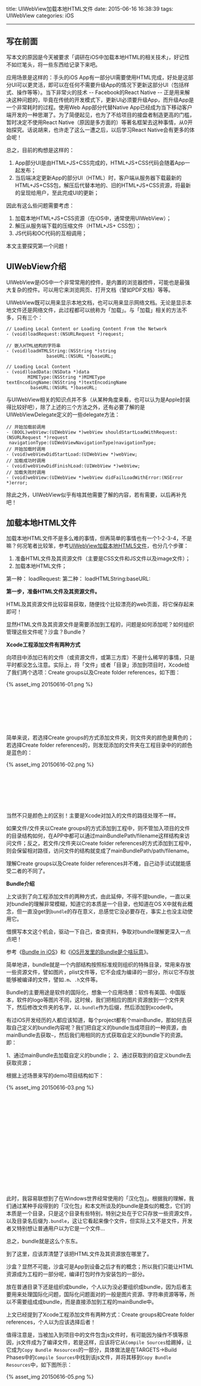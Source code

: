 title: UIWebView加载本地HTML文件
date: 2015-06-16 16:38:39
tags: UIWebView
categories: iOS

---

## 写在前面

写本文的原因是今天被要求「调研在iOS中加载本地HTML的相关技术」，好记性不如烂笔头，将一些东西给记录下来吧。

应用场景是这样的：手头的iOS App有一部分UI需要使用HTML完成，好处是这部分UI可以更灵活，即可以在任何不需要升级App的情况下更新这部分UI（包括样式、操作等等）。当下非常火的技术 -- Facebook的React Native -- 正是用来解决这种问题的，毕竟在传统的开发模式下，更新UI必须要升级App，而升级App是一个非常耗时的过程。使用Web App部分代替Native App已经成为当下移动客户端开发的一种思潮了。为了简便起见，也为了不给项目的接盘者制造更高的门槛，暂时决定不使用React Native（原因是多方面的）等著名框架去这种事情，从0开始探究。话说胡来，也许走了这么一遭之后，以后学习React Native会有更多的体会呢！

总之，目前的构想是这样的：

1. App部分UI是由HTML+JS+CSS完成的，HTML+JS+CSS代码会随着App一起发布；
2. 当后端决定更新App的部分UI（HTML）时，客户端从服务器下载最新的HTML+JS+CSS包，解压后代替本地的、旧的HTML+JS+CSS资源，将最新的呈现给用户，至此完成UI的更新；

因此有这么些问题需要考虑：

1. 加载本地HTML+JS+CSS资源（在iOS中，通常使用UIWebView）；
2. 解压从服务端下载的压缩文件（HTML+JS+   CSS包）；
3. JS代码和OC代码的互相调用；

本文主要探究第一个问题！

## UIWebView介绍

UIWebView是iOS中一个非常常用的控件，是内置的浏览器控件，可能也是最强大复杂的控件。可以用它来浏览网页、打开文档（譬如PDF文档）等等。

UIWebView既可以用来显示本地文档，也可以用来显示网络文档。无论是显示本地文件还是网络文件，此过程都可以统称为「加载」。与「加载」相关的方法不多，只有三个：

```objc
// Loading Local Content or Loading Content From the Network
- (void)loadRequest:(NSURLRequest *)request;
    
// 嵌入HTML结构的字符串
- (void)loadHTMLString:(NSString *)string
               baseURL:(NSURL *)baseURL;
    
// Loading Local Content
- (void)loadData:(NSData *)data
        MIMEType:(NSString *)MIMEType
textEncodingName:(NSString *)textEncodingName
         baseURL:(NSURL *)baseURL;
```

与UIWebView相关的知识点并不多（从某种角度来看，也可以认为是Apple封装得比较好吧），除了上述的三个方法之外，还有必要了解的是UIWebViewDelegate定义的一些delegate方法：

```objc
// 开始加载前调用
- (BOOL)webView:(UIWebView *)webView shouldStartLoadWithRequest:(NSURLRequest *)request
 navigationType:(UIWebViewNavigationType)navigationType;
// 开始加载时调用
- (void)webViewDidStartLoad:(UIWebView *)webView;
// 加载成功时调用
- (void)webViewDidFinishLoad:(UIWebView *)webView;
// 加载失败时调用
- (void)webView:(UIWebView *)webView didFailLoadWithError:(NSError *)error;
```

除此之外，UIWebView似乎有啥其他需要了解的内容，若有需要，以后再补充吧！

## 加载本地HTML文件

加载本地HTML文件不是多么难的事情，但再简单的事情也有一个1-2-3-4，不是嘛？何况笔者比较笨，参考[UIWebView加载本地HTML5文件](http://blog.csdn.net/kaitiren/article/details/17115085)，也分几个步骤：
1. 准备HTML文件及其资源文件（主要是CSS文件和JS文件以及image文件）；
2. 加载本地HTML文件；

第一种：
loadRequest:
第二种：
loadHTMLString:baseURL:

**第一步，准备HTML文件及其资源文件。**

HTML及其资源文件比较容易获取，随便找个比较漂亮的web页面，将它保存起来即可！

显然HTML文件及其资源文件是需要添加到工程的，问题是如何添加呢？如何组织管理这些文件呢？沙盒？Bundle？

**Xcode工程添加文件有两种方式**

向项目中添加已有的文件（或资源文件，或第三方库）不是什么稀罕的事情，只是平时都没怎么注意。实际上，将「文件」或者「目录」添加到项目时，Xcode给了我们两个选项：Create groups以及Create folder references，如下图：

<div class="imagediv" style="width: 730px; height: 126px;">{% asset_img 20150616-01.png %}</div>

简单来说，若选择Create groups的方式添加文件夹，则文件夹的颜色是黄色的；若选择Create folder references的，则发现添加的文件夹在工程目录中的的颜色是蓝色的：

<div class="imagediv" style="width: 400px; height: 120px;">{% asset_img 20150616-02.png %}</div>

当然不只是颜色上的区别！主要是Xcode对加入的文件的路径处理不一样。

如果文件/文件夹以Create groups的方式添加到工程中，则不管加入项目的文件的目录结构如何，在APP中都可以通过mainBundlePath/filename这样结构来访问文件；反之，若文件/文件夹以Create folder references的方式添加到工程中，则会保留相对路径，访问文件的结构就变成了mainBundlePath/path/filename。

理解Create groups以及Create folder references并不难，自己动手试试就能感受二者的不同了。

**Bundle介绍**

上文谈到了向工程添加文件的两种方式，由此延伸，不得不提bundle，一直以来对bundle的理解非常模糊，知道它的本质是一个目录，也知道在OS X中就有此概念，但一直没get到`bundle`的存在意义，总感觉它没必要存在，事实上也没主动使用它。

借撰写本文这个机会，驱动一下自己，查查资料，争取对bundle理解更深入一点点吧！

参考《[Bundle in iOS](http://avatar-matrix.lofter.com/post/e4689_236e82)》和《[iOS开发里的Bundle是个啥玩意](http://www.cnblogs.com/BigPolarBear/archive/2012/03/28/2421802.html)》。

简单地讲，bundle就是一个内部结构按照标准规则组织的特殊目录，常用来存放一些资源文件，譬如图片，plist文件等，它不会成为编译的一部分，所以它不存放能够被编译的文件，譬如`.m`、`.h`文件等。

Bundle的主要用途是软件的国际化，想象一个应用场景：软件有美国、中国版本，软件的logo等图片不同，这时候，我们把相应的图片资源放到一个文件夹下，然后修改文件夹的名字，以`.bundle`作为后缀，然后添加到xcode中。

有过iOS开发经历的人都应该知道，每个project都有个mainBundle，那如何去获取自己定义的bundle内容呢？我们把自定义的bundle当成项目的一种资源，由mainBundle去获取`~`，然后我们用相同的方式获取自定义的bundle下的资源。即：

1、通过mainBundle去加载自定义的bundle；
2、通过获取到的自定义bundle去获取资源；

根据上述场景来写的demo项目结构如下：

<div class="imagediv" style="width: 340px; height: 280px;">{% asset_img 20150616-03.png %}</div>

此时，我容易联想到了在Windows世界经常使用的「汉化包」。根据我的理解，我们通过某种手段得到的「汉化包」和本文所谈及的bundle是类似的概念，它们的本质是一个目录，只是这个目录有些特别，特别之处在于它只存放一些资源文件，以及目录名后缀为`.bundle`，这让它看起来像个文件，但实际上又不是文件，开发者又特别想让普通用户以为它是一个文件...

总之，bundle就是这么个东东。

到了这里，应该弄清楚了该把HTML文件及其资源放在哪里了。

沙盒？显然不可能，沙盒可是App到设备之后才有的概念；所以我们只能让HTML资源成为工程的一部分呢，编译打包时作为安装包的一部分。

放在普通目录下还是组织成bundle，个人以为没必要组织成bundle，因为后者主要用来处理国际化问题，国际化问题面对的一般是图片资源、字符串资源等等，所以不需要组成成bundle，而是直接添加到工程的mainBundle中。

上文已经提到了Xcode工程添加文件有两种方式：Create groups和Create folder references，个人以为应该选择后者！

值得注意是，当被加入到项目中的文件包含js文件时，有可能因为操作不慎等原因，js文件成为了编译文件，若是这样，应该将它从`Compile Sources`给踢掉，让它成为`Copy Bundle Resources`的一部分，具体做法是在TARGETS->Build Phases中的`Compile Sources`中找到该js文件，并将其移到`Copy Bundle Resources`中，如下图所示：

<div class="imagediv" style="width: 699px; height: 364px;">{% asset_img 20150616-05.png %}</div>

**第二步，加载本地HTML。**

本文示例中，HTML文件及其资源文件被组织在一个叫`html`的目录中，目录结构如下图，index.html是要被加载的目标文件，index.html中访问css、js以及图片资源的方式都是使用相对路径，实现代码也给展示在下图中。

<div class="imagediv" style="width: 926px; height: 400px;">{% asset_img 20150616-04.png %}</div>

上图右侧代码区域加载策略是，先获取本地HTML文本，转为字符串，然后使用`loadHTMLString:baseURL:`方法加载；当然也可以使用`loadRequest:`方法，哪个更好？我暂时也不知道！

**关于baseURL**

上文`loadHTMLString:baseURL:`方法的第二个参数是baseURL，baseURL是HTML字符串中引用到资源的查找路径，当HTML中没有引用外部资源时，可以指定为`nil`；若引用了外部资源，一般情况下使用mainBundle的路径即可。在实际操作中，常常会出现「文本显示正常，图片无法显示」等情况，若HTML文本中引用外部资源都是使用相对路径，则出现这种问题的原因一般都是baseURL参数错误（有时甚至是`nil`）。

最后，本文的Demo详见[这里](https://github.com/sadjason/iOSDemos/tree/master/UIWebView%E9%9D%9E%E5%88%9D%E4%BD%93%E9%AA%8C)。